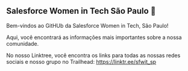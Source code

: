 ## Salesforce Women in Tech São Paulo 👋

<!--

**Here are some ideas to get you started:**

🙋‍♀️ A short introduction - what is your organization all about?
🌈 Contribution guidelines - how can the community get involved?
👩‍💻 Useful resources - where can the community find your docs? Is there anything else the community should know?
🍿 Fun facts - what does your team eat for breakfast?
🧙 Remember, you can do mighty things with the power of [Markdown](https://docs.github.com/github/writing-on-github/getting-started-with-writing-and-formatting-on-github/basic-writing-and-formatting-syntax)
-->

Bem-vindos ao GitHUb da Salesforce Women in Tech, São Paulo!

Aqui, você encontrará as informações mais importantes sobre a nossa comunidade.

No nosso Linktree, você encontra os links para todas as nossas redes sociais e nosso grupo no Trailhead: https://linktr.ee/sfwit_sp
